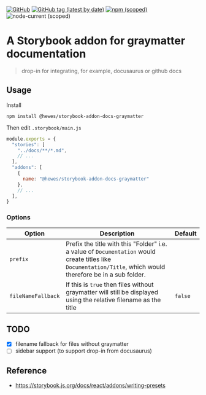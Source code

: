 [![GitHub](https://img.shields.io/github/license/aubreyhewes/storybook-addon-docs-graymatter?style=flat-square)](https://github.com/AubreyHewes/storybook-addon-docs-graymatter/blob/canary/LICENSE)
[![GitHub tag (latest by date)](https://img.shields.io/github/v/tag/aubreyhewes/storybook-addon-docs-graymatter?style=flat-square)](https://github.com/AubreyHewes/storybook-addon-docs-graymatter/tags)
[![npm (scoped)](https://img.shields.io/npm/v/@hewes/storybook-addon-docs-graymatter?style=flat-square)](https://www.npmjs.com/package/@hewes/storybook-addon-docs-graymatter)
![node-current (scoped)](https://img.shields.io/node/v/@hewes/storybook-addon-docs-graymatter?style=flat-square)

# A Storybook addon for graymatter documentation

> drop-in for integrating, for example, docusaurus or github docs

## Usage

Install

    npm install @hewes/storybook-addon-docs-graymatter

Then edit `.storybook/main.js`

````javascript
module.exports = {
  "stories": [
    "../docs/**/*.md",
    // ...
  ],
  "addons": [
    {
      name: "@hewes/storybook-addon-docs-graymatter"
    },
    // ...
  ],
}

````

### Options

|Option|Description|Default|
|---|---|---|
|`prefix`|Prefix the title with this "Folder" i.e. a value of `Documentation` would create titles like `Documentation/Title`, which would therefore be in a sub folder.||
|`fileNameFallback`|If this is `true` then files without graymatter will still be displayed using the relative filename as the title|`false`|

## TODO

 * [x] filename fallback for files without graymatter
 * [ ] sidebar support (to support drop-in from docusaurus)

## Reference

 * https://storybook.js.org/docs/react/addons/writing-presets
